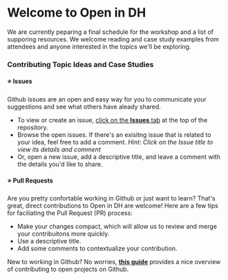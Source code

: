 # Welcome to Open in DH
We are currently peparing a final schedule for the workshop and a list of supporing resources.  We welcome reading and case study examples from attendees and anyone interested in the topics we'll be exploring.

### Contributing Topic Ideas and Case Studies

#### :star: Issues 

Github issues are an open and easy way for you to communicate your suggestions and see what others have aleady shared.

* To view or create an issue, [click on the **Issues** tab](https://github.com/rchampieux/openindh/issues) at the top of the repository.  
*  Browse the open issues.  If there's an exisitng issue that is related to your idea, feel free to add a comment. *Hint:  Click on the Issue title to view its details and comment*
* Or, open a new issue, add a descriptive title, and leave a comment with the details you'd like to share.

#### :star: Pull Requests

Are you pretty confortable working in Github or just want to learn?  That's great, direct contributions to Open in DH are welcome!  Here are a few tips for faciliating the Pull Request (PR) process:

* Make your changes compact, which will allow us to review and merge your contribuitons more quickly.
* Use a descriptive title.
* Add some comments to contextualize your contribution.  

New to working in Github?  No worries, **[this guide](https://opensource.guide/how-to-contribute/#how-to-submit-a-contribution)** provides a nice overview of contributing to open projects on Github.  
